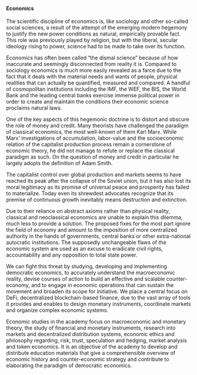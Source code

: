 #### Economics

The scientific discipline of economics is, like sociology and other so-called social sciences, a result of the attempt of the emerging modern hegemony to justify the new power conditions as natural, empirically provable fact. This role was previously played by religion, but with the liberal, secular ideology rising to power, science had to be made to take over its function.

Economics has often been called “the dismal science” because of how inaccurate and seemingly disconnected from reality it is. Compared to sociology economics is much more easily revealed as a farce due to the fact that it deals with the material needs and wants of people, physical realities that can actually be quantified, measured and compared. A handful of cosmopolitan institutions including the IMF, the WEF, the BIS, the World Bank and the leading central banks exercise immense political power in order to create and maintain the conditions their economic science proclaims natural laws.

One of the key aspects of this hegemonic doctrine is to distort and obscure the role of money and credit. Many theorists have challenged the paradigm of classical economics, the most well-known of them Karl Marx. While Marx’ investigations of accumulation, labor-value and the socioeconomic relation of the capitalist production process remain a cornerstone of economic theory, he did not manage to refute or replace the classical paradigm as such. On the question of money and credit in particular he largely adopts the definition of Adam Smith.

The capitalist control over global production and markets seems to have reached its peak after the collapse of the Soviet union, but it has also lost its moral legitimacy as its promise of universal peace and prosperity has failed to materialize. Today even its shrewdest advocates recognize that its premise of continuous growth inevitably means destruction and extinction.

Due to their reliance on abstract axioms rather than physical reality, classical and neoclassical economics are unable to explain this dilemma, much less to provide a solution. The proposed fixes for the most part ignore the field of economy and amount to the imposition of more centralized authority in the hands of governments, central banks or other extra-national autocratic institutions. The supposedly unchangeable flaws of the economic system are used as an excuse to eradicate civil rights, accountability and any opposition to total state power.

We can fight this threat by studying, developing and implementing democratic economics, to accurately understand the macroeconomic reality, devise courses of action to build an effective and scalable counter-economy, and to engage in economic operations that  can sustain the movement and broaden its scope for initiative. We place a central focus on DeFi, decentralized blockchain-based finance, due to the vast array of tools it provides and enables to design monetary instruments, coordinate markets and organize complex economic systems.

Economic studies in the academy focus on macroeconomic and monetary theory, the study of financial and monetary instruments, research into markets and decentralized distribution systems, economic ethics and philosophy regarding, risk, trust, speculation and hedging, market analysis and token economics. It is an objective of the academy to develop and distribute education materials that give a comprehensible overview of economic history and counter-economic strategy and contribute to elaborating the paradigm of democratic economics.

